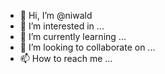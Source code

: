 - 👋 Hi, I’m @niwald
- 👀 I’m interested in ...
- 🌱 I’m currently learning ...
- 💞️ I’m looking to collaborate on ...
- 📫 How to reach me ...

<!---
niwald/niwald is a ✨ special ✨ repository because its `README.md` (this file) appears on your GitHub profile.
You can click the Preview link to take a look at your changes.
--->
